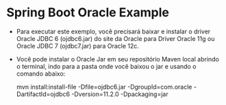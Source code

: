 # Spring Boot Oracle Example

* Para executar este exemplo, você precisará baixar e instalar o driver Oracle JDBC 6 (ojdbc6.jar) do site da Oracle para
   Driver Oracle 11g ou Oracle JDBC 7 (ojdbc7.jar) para Oracle 12c.
* Você pode instalar o Oracle Jar em seu repositório Maven local abrindo o terminal, indo para a pasta onde você baixou o
  jar e usando o comando abaixo:

  mvn install:install-file -Dfile=ojdbc6.jar -DgroupId=com.oracle -DartifactId=ojdbc6 -Dversion=11.2.0 -Dpackaging=jar
